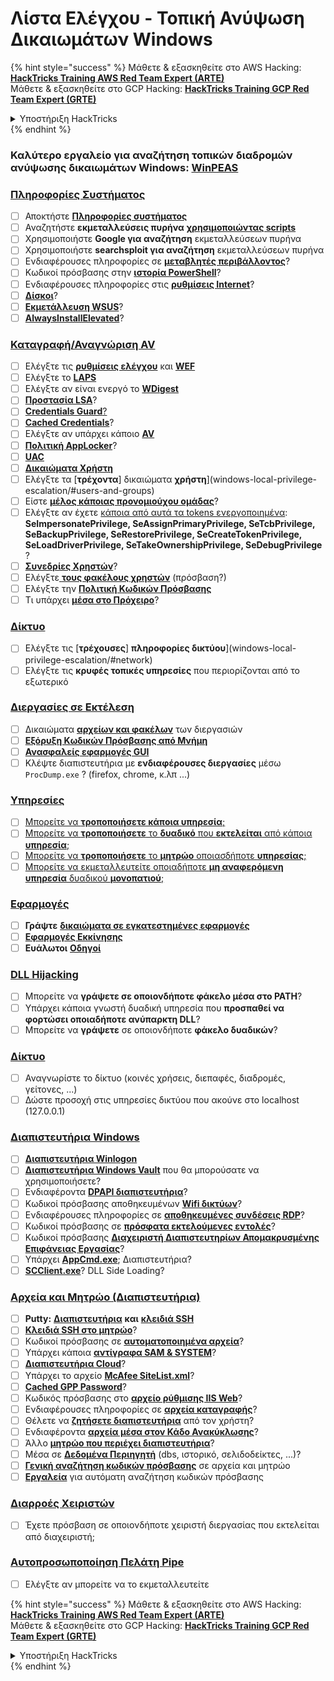 # Λίστα Ελέγχου - Τοπική Ανύψωση Δικαιωμάτων Windows

{% hint style="success" %}
Μάθετε & εξασκηθείτε στο AWS Hacking:<img src="/.gitbook/assets/arte.png" alt="" data-size="line">[**HackTricks Training AWS Red Team Expert (ARTE)**](https://training.hacktricks.xyz/courses/arte)<img src="/.gitbook/assets/arte.png" alt="" data-size="line">\
Μάθετε & εξασκηθείτε στο GCP Hacking: <img src="/.gitbook/assets/grte.png" alt="" data-size="line">[**HackTricks Training GCP Red Team Expert (GRTE)**<img src="/.gitbook/assets/grte.png" alt="" data-size="line">](https://training.hacktricks.xyz/courses/grte)

<details>

<summary>Υποστήριξη HackTricks</summary>

* Ελέγξτε τα [**σχέδια συνδρομής**](https://github.com/sponsors/carlospolop)!
* **Εγγραφείτε στην** 💬 [**ομάδα Discord**](https://discord.gg/hRep4RUj7f) ή στην [**ομάδα telegram**](https://t.me/peass) ή **ακολουθήστε** μας στο **Twitter** 🐦 [**@hacktricks\_live**](https://twitter.com/hacktricks\_live)**.**
* **Μοιραστείτε κόλπα hacking υποβάλλοντας PRs στα** [**HackTricks**](https://github.com/carlospolop/hacktricks) και [**HackTricks Cloud**](https://github.com/carlospolop/hacktricks-cloud) github repos.

</details>
{% endhint %}

### **Καλύτερο εργαλείο για αναζήτηση τοπικών διαδρομών ανύψωσης δικαιωμάτων Windows:** [**WinPEAS**](https://github.com/carlospolop/privilege-escalation-awesome-scripts-suite/tree/master/winPEAS)

### [Πληροφορίες Συστήματος](windows-local-privilege-escalation/#system-info)

* [ ] Αποκτήστε [**Πληροφορίες συστήματος**](windows-local-privilege-escalation/#system-info)
* [ ] Αναζητήστε **εκμεταλλεύσεις πυρήνα** [**χρησιμοποιώντας scripts**](windows-local-privilege-escalation/#version-exploits)
* [ ] Χρησιμοποιήστε **Google για αναζήτηση** εκμεταλλεύσεων πυρήνα
* [ ] Χρησιμοποιήστε **searchsploit για αναζήτηση** εκμεταλλεύσεων πυρήνα
* [ ] Ενδιαφέρουσες πληροφορίες σε [**μεταβλητές περιβάλλοντος**](windows-local-privilege-escalation/#environment)?
* [ ] Κωδικοί πρόσβασης στην [**ιστορία PowerShell**](windows-local-privilege-escalation/#powershell-history)?
* [ ] Ενδιαφέρουσες πληροφορίες στις [**ρυθμίσεις Internet**](windows-local-privilege-escalation/#internet-settings)?
* [ ] [**Δίσκοι**](windows-local-privilege-escalation/#drives)?
* [ ] [**Εκμετάλλευση WSUS**](windows-local-privilege-escalation/#wsus)?
* [ ] [**AlwaysInstallElevated**](windows-local-privilege-escalation/#alwaysinstallelevated)?

### [Καταγραφή/Αναγνώριση AV](windows-local-privilege-escalation/#enumeration)

* [ ] Ελέγξτε τις [**ρυθμίσεις ελέγχου**](windows-local-privilege-escalation/#audit-settings) και [**WEF**](windows-local-privilege-escalation/#wef)
* [ ] Ελέγξτε το [**LAPS**](windows-local-privilege-escalation/#laps)
* [ ] Ελέγξτε αν είναι ενεργό το [**WDigest**](windows-local-privilege-escalation/#wdigest)
* [ ] [**Προστασία LSA**](windows-local-privilege-escalation/#lsa-protection)?
* [ ] [**Credentials Guard**](windows-local-privilege-escalation/#credentials-guard)[?](windows-local-privilege-escalation/#cached-credentials)
* [ ] [**Cached Credentials**](windows-local-privilege-escalation/#cached-credentials)?
* [ ] Ελέγξτε αν υπάρχει κάποιο [**AV**](https://github.com/carlospolop/hacktricks/blob/master/windows-hardening/windows-av-bypass/README.md)
* [ ] [**Πολιτική AppLocker**](https://github.com/carlospolop/hacktricks/blob/master/windows-hardening/authentication-credentials-uac-and-efs/README.md#applocker-policy)?
* [ ] [**UAC**](https://github.com/carlospolop/hacktricks/blob/master/windows-hardening/authentication-credentials-uac-and-efs/uac-user-account-control/README.md)
* [ ] [**Δικαιώματα Χρήστη**](windows-local-privilege-escalation/#users-and-groups)
* [ ] Ελέγξτε τα [**τρέχοντα**] δικαιώματα **χρήστη**](windows-local-privilege-escalation/#users-and-groups)
* [ ] Είστε [**μέλος κάποιας προνομιούχου ομάδας**](windows-local-privilege-escalation/#privileged-groups)?
* [ ] Ελέγξτε αν έχετε [κάποια από αυτά τα tokens ενεργοποιημένα](windows-local-privilege-escalation/#token-manipulation): **SeImpersonatePrivilege, SeAssignPrimaryPrivilege, SeTcbPrivilege, SeBackupPrivilege, SeRestorePrivilege, SeCreateTokenPrivilege, SeLoadDriverPrivilege, SeTakeOwnershipPrivilege, SeDebugPrivilege** ?
* [ ] [**Συνεδρίες Χρηστών**](windows-local-privilege-escalation/#logged-users-sessions)?
* [ ] Ελέγξτε[ **τους φακέλους χρηστών**](windows-local-privilege-escalation/#home-folders) (πρόσβαση?)
* [ ] Ελέγξτε την [**Πολιτική Κωδικών Πρόσβασης**](windows-local-privilege-escalation/#password-policy)
* [ ] Τι υπάρχει [**μέσα στο Πρόχειρο**](windows-local-privilege-escalation/#get-the-content-of-the-clipboard)?

### [Δίκτυο](windows-local-privilege-escalation/#network)

* [ ] Ελέγξτε τις [**τρέχουσες**] **πληροφορίες δικτύου**](windows-local-privilege-escalation/#network)
* [ ] Ελέγξτε τις **κρυφές τοπικές υπηρεσίες** που περιορίζονται από το εξωτερικό

### [Διεργασίες σε Εκτέλεση](windows-local-privilege-escalation/#running-processes)

* [ ] Δικαιώματα [**αρχείων και φακέλων**](windows-local-privilege-escalation/#file-and-folder-permissions) των διεργασιών
* [ ] [**Εξόρυξη Κωδικών Πρόσβασης από Μνήμη**](windows-local-privilege-escalation/#memory-password-mining)
* [ ] [**Ανασφαλείς εφαρμογές GUI**](windows-local-privilege-escalation/#insecure-gui-apps)
* [ ] Κλέψτε διαπιστευτήρια με **ενδιαφέρουσες διεργασίες** μέσω `ProcDump.exe` ? (firefox, chrome, κ.λπ ...)

### [Υπηρεσίες](windows-local-privilege-escalation/#services)

* [ ] [Μπορείτε να **τροποποιήσετε κάποια υπηρεσία**;](windows-local-privilege-escalation/#permissions)
* [ ] [Μπορείτε να **τροποποιήσετε** το **δυαδικό** που **εκτελείται** από κάποια **υπηρεσία**;](windows-local-privilege-escalation/#modify-service-binary-path)
* [ ] [Μπορείτε να **τροποποιήσετε** το **μητρώο** οποιασδήποτε **υπηρεσίας**;](windows-local-privilege-escalation/#services-registry-modify-permissions)
* [ ] [Μπορείτε να εκμεταλλευτείτε οποιαδήποτε **μη αναφερόμενη υπηρεσία** δυαδικού **μονοπατιού**;](windows-local-privilege-escalation/#unquoted-service-paths)

### [**Εφαρμογές**](windows-local-privilege-escalation/#applications)

* [ ] **Γράψτε** [**δικαιώματα σε εγκατεστημένες εφαρμογές**](windows-local-privilege-escalation/#write-permissions)
* [ ] [**Εφαρμογές Εκκίνησης**](windows-local-privilege-escalation/#run-at-startup)
* [ ] **Ευάλωτοι** [**Οδηγοί**](windows-local-privilege-escalation/#drivers)

### [DLL Hijacking](windows-local-privilege-escalation/#path-dll-hijacking)

* [ ] Μπορείτε να **γράψετε σε οποιονδήποτε φάκελο μέσα στο PATH**?
* [ ] Υπάρχει κάποια γνωστή δυαδική υπηρεσία που **προσπαθεί να φορτώσει οποιαδήποτε ανύπαρκτη DLL**?
* [ ] Μπορείτε να **γράψετε** σε οποιονδήποτε **φάκελο δυαδικών**?

### [Δίκτυο](windows-local-privilege-escalation/#network)

* [ ] Αναγνωρίστε το δίκτυο (κοινές χρήσεις, διεπαφές, διαδρομές, γείτονες, ...)
* [ ] Δώστε προσοχή στις υπηρεσίες δικτύου που ακούνε στο localhost (127.0.0.1)

### [Διαπιστευτήρια Windows](windows-local-privilege-escalation/#windows-credentials)

* [ ] [**Διαπιστευτήρια Winlogon**](windows-local-privilege-escalation/#winlogon-credentials)
* [ ] [**Διαπιστευτήρια Windows Vault**](windows-local-privilege-escalation/#credentials-manager-windows-vault) που θα μπορούσατε να χρησιμοποιήσετε?
* [ ] Ενδιαφέροντα [**DPAPI διαπιστευτήρια**](windows-local-privilege-escalation/#dpapi)?
* [ ] Κωδικοί πρόσβασης αποθηκευμένων [**Wifi δικτύων**](windows-local-privilege-escalation/#wifi)?
* [ ] Ενδιαφέρουσες πληροφορίες σε [**αποθηκευμένες συνδέσεις RDP**](windows-local-privilege-escalation/#saved-rdp-connections)?
* [ ] Κωδικοί πρόσβασης σε [**πρόσφατα εκτελούμενες εντολές**](windows-local-privilege-escalation/#recently-run-commands)?
* [ ] Κωδικοί πρόσβασης [**Διαχειριστή Διαπιστευτηρίων Απομακρυσμένης Επιφάνειας Εργασίας**](windows-local-privilege-escalation/#remote-desktop-credential-manager)?
* [ ] Υπάρχει [**AppCmd.exe**](windows-local-privilege-escalation/#appcmd-exe); Διαπιστευτήρια?
* [ ] [**SCClient.exe**](windows-local-privilege-escalation/#scclient-sccm)? DLL Side Loading?

### [Αρχεία και Μητρώο (Διαπιστευτήρια)](windows-local-privilege-escalation/#files-and-registry-credentials)

* [ ] **Putty:** [**Διαπιστευτήρια**](windows-local-privilege-escalation/#putty-creds) **και** [**κλειδιά SSH**](windows-local-privilege-escalation/#putty-ssh-host-keys)
* [ ] [**Κλειδιά SSH στο μητρώο**](windows-local-privilege-escalation/#ssh-keys-in-registry)?
* [ ] Κωδικοί πρόσβασης σε [**αυτοματοποιημένα αρχεία**](windows-local-privilege-escalation/#unattended-files)?
* [ ] Υπάρχει κάποια [**αντίγραφα SAM & SYSTEM**](windows-local-privilege-escalation/#sam-and-system-backups)?
* [ ] [**Διαπιστευτήρια Cloud**](windows-local-privilege-escalation/#cloud-credentials)?
* [ ] Υπάρχει το αρχείο [**McAfee SiteList.xml**](windows-local-privilege-escalation/#mcafee-sitelist.xml)?
* [ ] [**Cached GPP Password**](windows-local-privilege-escalation/#cached-gpp-pasword)?
* [ ] Κωδικός πρόσβασης στο [**αρχείο ρύθμισης IIS Web**](windows-local-privilege-escalation/#iis-web-config)?
* [ ] Ενδιαφέρουσες πληροφορίες σε [**αρχεία καταγραφής**](windows-local-privilege-escalation/#logs)?
* [ ] Θέλετε να [**ζητήσετε διαπιστευτήρια**](windows-local-privilege-escalation/#ask-for-credentials) από τον χρήστη?
* [ ] Ενδιαφέροντα [**αρχεία μέσα στον Κάδο Ανακύκλωσης**](windows-local-privilege-escalation/#credentials-in-the-recyclebin)?
* [ ] Άλλο [**μητρώο που περιέχει διαπιστευτήρια**](windows-local-privilege-escalation/#inside-the-registry)?
* [ ] Μέσα σε [**Δεδομένα Περιηγητή**](windows-local-privilege-escalation/#browsers-history) (dbs, ιστορικό, σελιδοδείκτες, ...)?
* [ ] [**Γενική αναζήτηση κωδικών πρόσβασης**](windows-local-privilege-escalation/#generic-password-search-in-files-and-registry) σε αρχεία και μητρώο
* [ ] [**Εργαλεία**](windows-local-privilege-escalation/#tools-that-search-for-passwords) για αυτόματη αναζήτηση κωδικών πρόσβασης

### [Διαρροές Χειριστών](windows-local-privilege-escalation/#leaked-handlers)

* [ ] Έχετε πρόσβαση σε οποιονδήποτε χειριστή διεργασίας που εκτελείται από διαχειριστή;

### [Αυτοπροσωποποίηση Πελάτη Pipe](windows-local-privilege-escalation/#named-pipe-client-impersonation)

* [ ] Ελέγξτε αν μπορείτε να το εκμεταλλευτείτε

{% hint style="success" %}
Μάθετε & εξασκηθείτε στο AWS Hacking:<img src="/.gitbook/assets/arte.png" alt="" data-size="line">[**HackTricks Training AWS Red Team Expert (ARTE)**](https://training.hacktricks.xyz/courses/arte)<img src="/.gitbook/assets/arte.png" alt="" data-size="line">\
Μάθετε & εξασκηθείτε στο GCP Hacking: <img src="/.gitbook/assets/grte.png" alt="" data-size="line">[**HackTricks Training GCP Red Team Expert (GRTE)**<img src="/.gitbook/assets/grte.png" alt="" data-size="line">](https://training.hacktricks.xyz/courses/grte)

<details>

<summary>Υποστήριξη HackTricks</summary>

* Ελέγξτε τα [**σχέδια συνδρομής**](https://github.com/sponsors/carlospolop)!
* **Εγγραφείτε στην** 💬 [**ομάδα Discord**](https://discord.gg/hRep4RUj7f) ή στην [**ομάδα telegram**](https://t.me/peass) ή **ακολουθήστε** μας στο **Twitter** 🐦 [**@hacktricks\_live**](https://twitter.com/hacktricks\_live)**.**
* **Μοιραστείτε κόλπα hacking υποβάλλοντας PRs στα** [**HackTricks**](https://github.com/carlospolop/hacktricks) και [**HackTricks Cloud**](https://github.com/carlospolop/hacktricks-cloud) github repos.

</details>
{% endhint %}
